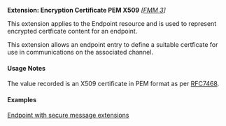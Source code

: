 **Extension: Encryption Certificate PEM X509**  *[[FMM 3](guidance.html)]*

This extension applies to the Endpoint resource and is used to represent encrypted certficate content for an endpoint.

This extension allows an endpoint entry to define a suitable certficate for use in communications on the associated channel.

#### Usage Notes

The value recorded is an X509 certificate in PEM format as per [RFC7468](https://tools.ietf.org/html/rfc7468).

#### Examples

[Endpoint with secure message extensions](Endpoint-example0.html)
